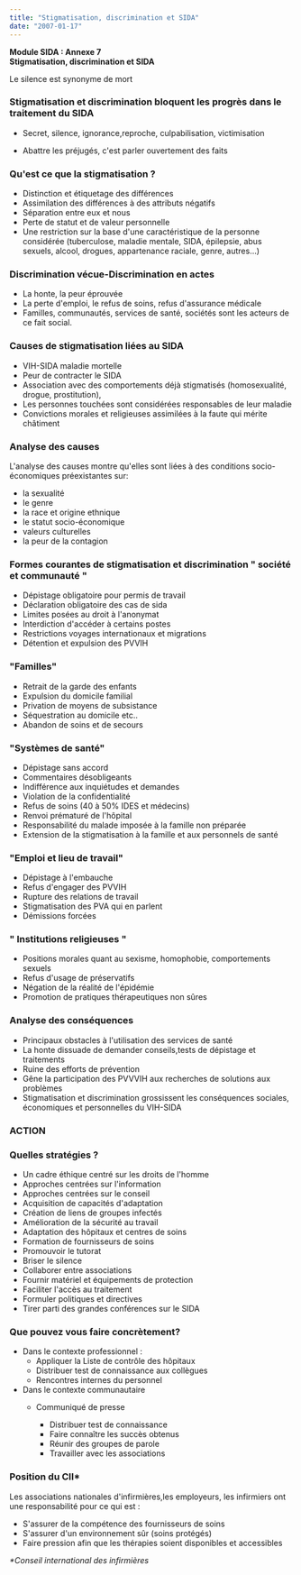 ```yaml
---
title: "Stigmatisation, discrimination et SIDA"
date: "2007-01-17"
---
```


**Module SIDA : Annexe 7**  
**Stigmatisation, discrimination et SIDA**

Le silence est synonyme de mort

### Stigmatisation et discrimination bloquent les progrès dans le traitement du SIDA

*   Secret, silence, ignorance,reproche, culpabilisation, victimisation

*   Abattre les préjugés, c'est parler ouvertement des faits

### Qu'est ce que la stigmatisation ?

*   Distinction et étiquetage des différences
*   Assimilation des différences à des attributs négatifs
*   Séparation entre eux et nous
*   Perte de statut et de valeur personnelle
*   Une restriction sur la base d'une caractéristique de la personne considérée (tuberculose, maladie mentale, SIDA, épilepsie, abus sexuels, alcool, drogues, appartenance raciale, genre, autres…)

### Discrimination vécue-Discrimination en actes

*   La honte, la peur éprouvée
*   La perte d'emploi, le refus de soins, refus d'assurance médicale
*   Familles, communautés, services de santé, sociétés sont les acteurs de ce fait social.

### Causes de stigmatisation liées au SIDA

*   VIH-SIDA maladie mortelle
*   Peur de contracter le SIDA
*   Association avec des comportements déjà stigmatisés (homosexualité, drogue, prostitution),
*   Les personnes touchées sont considérées responsables de leur maladie
*   Convictions morales et religieuses assimilées à la faute qui mérite châtiment

### Analyse des causes

L'analyse des causes montre qu'elles sont liées à des conditions socio-économiques préexistantes sur:

*   la sexualité
*   le genre
*   la race et origine ethnique
*   le statut socio-économique
*   valeurs culturelles
*   la peur de la contagion

### Formes courantes de stigmatisation et discrimination " société et communauté "

*   Dépistage obligatoire pour permis de travail
*   Déclaration obligatoire des cas de sida
*   Limites posées au droit à l'anonymat
*   Interdiction d'accéder à certains postes
*   Restrictions voyages internationaux et migrations
*   Détention et expulsion des PVVIH

### "Familles"

*   Retrait de la garde des enfants
*   Expulsion du domicile familial
*   Privation de moyens de subsistance
*   Séquestration au domicile etc..
*   Abandon de soins et de secours

### "Systèmes de santé"

*   Dépistage sans accord
*   Commentaires désobligeants
*   Indifférence aux inquiétudes et demandes
*   Violation de la confidentialité
*   Refus de soins (40 à 50% IDES et médecins)
*   Renvoi prématuré de l'hôpital
*   Responsabilité du malade imposée à la famille non préparée
*   Extension de la stigmatisation à la famille et aux personnels de santé

### "Emploi et lieu de travail"

*   Dépistage à l'embauche
*   Refus d'engager des PVVIH
*   Rupture des relations de travail
*   Stigmatisation des PVA qui en parlent
*   Démissions forcées

### " Institutions religieuses "

*   Positions morales quant au sexisme, homophobie, comportements sexuels
*   Refus d'usage de préservatifs
*   Négation de la réalité de l'épidémie
*   Promotion de pratiques thérapeutiques non sûres

### Analyse des conséquences

*   Principaux obstacles à l'utilisation des services de santé
*   La honte dissuade de demander conseils,tests de dépistage et traitements
*   Ruine des efforts de prévention
*   Gêne la participation des PVVVIH aux recherches de solutions aux problèmes
*   Stigmatisation et discrimination grossissent les conséquences sociales, économiques et personnelles du VIH-SIDA

### ACTION

### Quelles stratégies ?

*   Un cadre éthique centré sur les droits de l'homme
*   Approches centrées sur l'information
*   Approches centrées sur le conseil
*   Acquisition de capacités d'adaptation
*   Création de liens de groupes infectés
*   Amélioration de la sécurité au travail
*   Adaptation des hôpitaux et centres de soins
*   Formation de fournisseurs de soins
*   Promouvoir le tutorat
*   Briser le silence
*   Collaborer entre associations
*   Fournir matériel et équipements de protection
*   Faciliter l'accès au traitement
*   Formuler politiques et directives
*   Tirer parti des grandes conférences sur le SIDA

### Que pouvez vous faire concrètement?

*   Dans le contexte professionnel :
    *   Appliquer la Liste de contrôle des hôpitaux
    *   Distribuer test de connaissance aux collègues
    *   Rencontres internes du personnel
*   Dans le contexte communautaire
    *   Communiqué de presse

        *   Distribuer test de connaissance
        *   Faire connaître les succès obtenus
        *   Réunir des groupes de parole
        *   Travailler avec les associations

### Position du CII*

Les associations nationales d'infirmières,les employeurs, les infirmiers ont une responsabilité pour ce qui est :

*   S'assurer de la compétence des fournisseurs de soins
*   S'assurer d'un environnement sûr (soins protégés)
*   Faire pression afin que les thérapies soient disponibles et accessibles

_*Conseil international des infirmières_